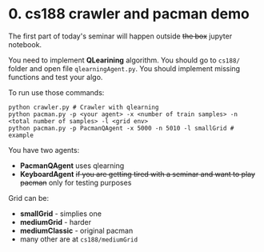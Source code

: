 # 0. cs188 crawler and pacman demo
The first part of today's seminar will happen outside <s>the box</s> jupyter notebook.

You need to implement **QLearining** algorithm. You should go to ```cs188/``` folder and open file ```qlearningAgent.py```. You should implement missing functions and test your algo.

To run use those commands:
```
python crawler.py # Crawler with qlearning
python pacman.py -p <your agent> -x <number of train samples> -n <total number of samples> -l <grid env>
python pacman.py -p PacmanQAgent -x 5000 -n 5010 -l smallGrid # example
```
You have two agents: 
 - **PacmanQAgent** uses qlearning
 - **KeyboardAgent** <s>if you are getting tired with a seminar and want to play pacman</s> only for testing purposes
 
Grid can be:
 - **smallGrid** - simplies one
 - **mediumGrid** - harder
 - **mediumClassic** - original pacman
 - many other are at ```cs188/mediumGrid```
